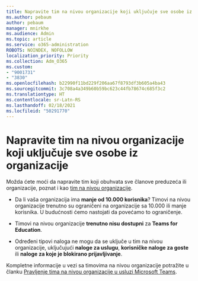 ```yaml
---
title: Napravite tim na nivou organizacije koji uključuje sve osobe iz organizacije
ms.author: pebaum
author: pebaum
manager: mnirkhe
ms.audience: Admin
ms.topic: article
ms.service: o365-administration
ROBOTS: NOINDEX, NOFOLLOW
localization_priority: Priority
ms.collection: Adm_O365
ms.custom:
- "9001731"
- "3830"
ms.openlocfilehash: b22990f11bd229f206aa67f8793df3b605a4ba43
ms.sourcegitcommit: 3c708a4a349b60b59bc623c44fb78674c685f3c2
ms.translationtype: HT
ms.contentlocale: sr-Latn-RS
ms.lasthandoff: 02/18/2021
ms.locfileid: "50291770"
---
```

# <a name="create-an-org-wide-team-that-includes-everyone-in-your-organization"></a>Napravite tim na nivou organizacije koji uključuje sve osobe iz organizacije

Možda ćete moći da napravite tim koji obuhvata sve članove preduzeća ili organizacije, poznat i kao [tim na nivou organizacije](https://docs.microsoft.com/microsoftteams/create-an-org-wide-team).

- Da li vaša organizacija ima **manje od 10.000 korisnika**? Timovi na nivou organizacije trenutno su ograničeni na organizacije sa 10.000 ili manje korisnika. U budućnosti ćemo nastojati da povećamo to ograničenje.

- Timovi na nivou organizacije **trenutno nisu dostupni** za **Teams for Education**.

- Određeni tipovi naloga ne mogu da se uključe u tim na nivou organizacije, uključujući **naloge za uslugu**, **korisničke naloge za goste** ili **naloge za koje je blokirano prijavljivanje**.

Kompletne informacije u vezi sa timovima na nivou organizacije potražite u članku [Pravljenje tima na nivou organizacije u usluzi Microsoft Teams](https://docs.microsoft.com/microsoftteams/create-an-org-wide-team). 
